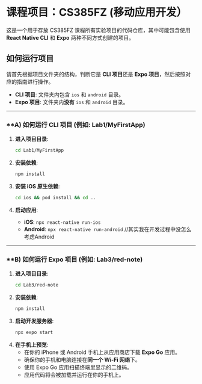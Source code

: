 # 课程项目：CS385FZ (移动应用开发）

这是一个用于存放 CS385FZ 课程所有实验项目的代码仓库，其中可能包含使用 **React Native CLI** 和 **Expo** 两种不同方式创建的项目。

## 如何运行项目

请首先根据项目文件夹的结构，判断它是 **CLI 项目**还是 **Expo 项目**，然后按照对应的指南进行操作。

- **CLI 项目**: 文件夹内包含 `ios` 和 `android` 目录。
- **Expo 项目**: 文件夹内**没有** `ios` 和 `android` 目录。

---

### **A) 如何运行 CLI 项目 (例如: Lab1/MyFirstApp)

1.  **进入项目目录**:
    ```bash
    cd Lab1/MyFirstApp
    ```
    
2.  **安装依赖**:
    ```bash
    npm install
    ```
    
3.  **安装 iOS 原生依赖**:
    ```bash
    cd ios && pod install && cd ..
    ```
    
4.  **启动应用**:
    *   **iOS**: `npx react-native run-ios`
    *   **Android**: `npx react-native run-android`  //其实我在开发过程中没怎么考虑Android

---

### **B) 如何运行 Expo 项目 (例如: Lab3/red-note)

1.  **进入项目目录**:
    ```bash
    cd Lab3/red-note
    ```
2.  **安装依赖**:
    ```bash
    npm install
    ```
3.  **启动开发服务器**:
    ```bash
    npx expo start
    ```
4.  **在手机上预览**:
    *   在你的 iPhone 或 Android 手机上从应用商店下载 **Expo Go** 应用。
    *   确保你的手机和电脑连接在**同一个 Wi-Fi 网络**下。
    *   使用 Expo Go 应用扫描终端里显示的二维码。
    *   应用代码将会被加载并运行在你的手机上。